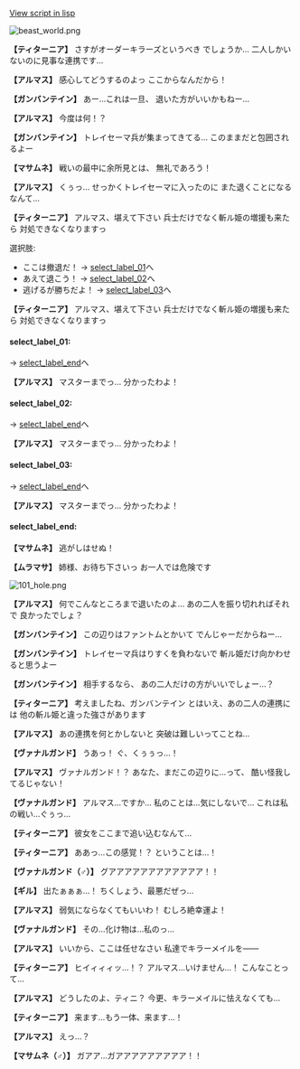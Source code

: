 [View script in lisp](../scripts/100702013.txt)

![beast_world.png](../images/backgrounds/beast_world.png)

**【ティターニア】**
さすがオーダーキラーズというべき
でしょうか…
二人しかいないのに見事な連携です…

**【アルマス】**
感心してどうするのよっ
ここからなんだから！

**【ガンバンテイン】**
あー…これは一旦、
退いた方がいいかもねー…

**【アルマス】**
今度は何！？

**【ガンバンテイン】**
トレイセーマ兵が集まってきてる…
このままだと包囲されるよー

**【マサムネ】**
戦いの最中に余所見とは、
無礼であろう！

**【アルマス】**
くぅっ…
せっかくトレイセーマに入ったのに
また退くことになるなんて…

**【ティターニア】**
アルマス、堪えて下さい
兵士だけでなく斬ル姫の増援も来たら
対処できなくなりますっ

選択肢:
- ここは撤退だ！ → [select_label_01](#select_label_01)へ
- あえて退こう！ → [select_label_02](#select_label_02)へ
- 逃げるが勝ちだよ！ → [select_label_03](#select_label_03)へ


**【ティターニア】**
アルマス、堪えて下さい
兵士だけでなく斬ル姫の増援も来たら
対処できなくなりますっ

#### select_label_01:
 → [select_label_end](#select_label_end)へ

**【アルマス】**
マスターまでっ…
分かったわよ！

#### select_label_02:
 → [select_label_end](#select_label_end)へ

**【アルマス】**
マスターまでっ…
分かったわよ！

#### select_label_03:
 → [select_label_end](#select_label_end)へ

**【アルマス】**
マスターまでっ…
分かったわよ！

#### select_label_end:

**【マサムネ】**
逃がしはせぬ！

**【ムラマサ】**
姉様、お待ち下さいっ
お一人では危険です

![101_hole.png](../images/backgrounds/101_hole.png)

**【アルマス】**
何でこんなところまで退いたのよ…
あの二人を振り切れればそれで
良かったでしょ？

**【ガンバンテイン】**
この辺りはファントムとかいて
でんじゃーだからねー…

**【ガンバンテイン】**
トレイセーマ兵はりすくを負わないで
斬ル姫だけ向かわせると思うよー

**【ガンバンテイン】**
相手するなら、
あの二人だけの方がいいでしょー…？

**【ティターニア】**
考えましたね、ガンバンテイン
とはいえ、あの二人の連携には
他の斬ル姫と違った強さがあります

**【アルマス】**
あの連携を何とかしないと
突破は難しいってことね…

**【ヴァナルガンド】**
うあっ！
ぐ、くぅぅっ…！

**【アルマス】**
ヴァナルガンド！？
あなた、まだこの辺りに…って、
酷い怪我してるじゃない！

**【ヴァナルガンド】**
アルマス…ですか…
私のことは…気にしないで…
これは私の戦い…ぐぅっ…

**【ティターニア】**
彼女をここまで追い込むなんて…

**【ティターニア】**
ああっ…この感覚！？
ということは…！

**【ヴァナルガンド（♂）】**
グアアアアアアアアアアアア！！

**【ギル】**
出たぁぁぁ…！
ちくしょう、最悪だぜっ…

**【アルマス】**
弱気にならなくてもいいわ！
むしろ絶幸運よ！

**【ヴァナルガンド】**
その…化け物は…私のっ…

**【アルマス】**
いいから、ここは任せなさい
私達でキラーメイルを――

**【ティターニア】**
ヒイィィィッ…！？
アルマス…いけません…！
こんなことって…

**【アルマス】**
どうしたのよ、ティニ？
今更、キラーメイルに怯えなくても…

**【ティターニア】**
来ます…もう一体、来ます…！

**【アルマス】**
えっ…？

**【マサムネ（♂）】**
ガアア…ガアアアアアアアアア！！